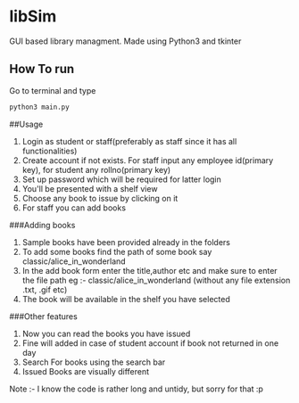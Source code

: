 # libSim
GUI based library managment. Made using Python3 and tkinter

## How To run

Go to terminal and type
```bash
python3 main.py
```

##Usage

1. Login as student or staff(preferably as staff since it has all functionalities)
2. Create account if not exists. For staff input any employee id(primary key), for student any rollno(primary key)
3. Set up password which will be required for latter login
4. You'll be presented with a shelf view
5. Choose any book to issue by clicking on it
6. For staff you can add books 

###Adding  books

1. Sample books have been provided already in the folders 
2. To add some books find the path of some book say classic/alice_in_wonderland
3. In the add book form enter the title,author etc and make sure to enter the file path eg :- classic/alice_in_wonderland (without any file extension .txt, .gif etc)
4. The book will be available in the shelf you have selected

###Other features
1. Now you can read the books you have issued
2. Fine will added in case of student account if book  not returned in one day
3. Search For books using the search bar
4. Issued Books are visually different


Note :- I know the code is rather long and untidy, but sorry for that :p



